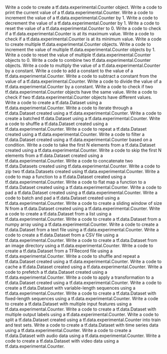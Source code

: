 Write a code to create a tf.data.experimental.Counter object.
Write a code to print the current value of a tf.data.experimental.Counter.
Write a code to increment the value of a tf.data.experimental.Counter by 1.
Write a code to decrement the value of a tf.data.experimental.Counter by 1.
Write a code to reset the value of a tf.data.experimental.Counter to 0.
Write a code to check if a tf.data.experimental.Counter is at its maximum value.
Write a code to check if a tf.data.experimental.Counter is at its minimum value.
Write a code to create multiple tf.data.experimental.Counter objects.
Write a code to increment the value of multiple tf.data.experimental.Counter objects by 1.
Write a code to reset the value of multiple tf.data.experimental.Counter objects to 0.
Write a code to combine two tf.data.experimental.Counter objects.
Write a code to multiply the value of a tf.data.experimental.Counter by a constant.
Write a code to add a constant to the value of a tf.data.experimental.Counter.
Write a code to subtract a constant from the value of a tf.data.experimental.Counter.
Write a code to divide the value of a tf.data.experimental.Counter by a constant.
Write a code to check if two tf.data.experimental.Counter objects have the same value.
Write a code to check if two tf.data.experimental.Counter objects have different values.
Write a code to create a tf.data.Dataset using a tf.data.experimental.Counter.
Write a code to iterate through a tf.data.Dataset created using a tf.data.experimental.Counter.
Write a code to create a batched tf.data.Dataset using a tf.data.experimental.Counter.
Write a code to shuffle a tf.data.Dataset created using a tf.data.experimental.Counter.
Write a code to repeat a tf.data.Dataset created using a tf.data.experimental.Counter.
Write a code to filter a tf.data.Dataset created using a tf.data.experimental.Counter based on a condition.
Write a code to take the first N elements from a tf.data.Dataset created using a tf.data.experimental.Counter.
Write a code to skip the first N elements from a tf.data.Dataset created using a tf.data.experimental.Counter.
Write a code to concatenate two tf.data.Datasets created using tf.data.experimental.Counter.
Write a code to zip two tf.data.Datasets created using tf.data.experimental.Counter.
Write a code to map a function to a tf.data.Dataset created using a tf.data.experimental.Counter.
Write a code to flat map a function to a tf.data.Dataset created using a tf.data.experimental.Counter.
Write a code to pad a tf.data.Dataset created using a tf.data.experimental.Counter.
Write a code to batch and pad a tf.data.Dataset created using a tf.data.experimental.Counter.
Write a code to create a sliding window of size N from a tf.data.Dataset created using a tf.data.experimental.Counter.
Write a code to create a tf.data.Dataset from a list using a tf.data.experimental.Counter.
Write a code to create a tf.data.Dataset from a numpy array using a tf.data.experimental.Counter.
Write a code to create a tf.data.Dataset from a text file using a tf.data.experimental.Counter.
Write a code to create a tf.data.Dataset from a CSV file using a tf.data.experimental.Counter.
Write a code to create a tf.data.Dataset from an image directory using a tf.data.experimental.Counter.
Write a code to create a tf.data.Dataset from a TFRecord file using a tf.data.experimental.Counter.
Write a code to shuffle and repeat a tf.data.Dataset created using a tf.data.experimental.Counter.
Write a code to cache a tf.data.Dataset created using a tf.data.experimental.Counter.
Write a code to prefetch a tf.data.Dataset created using a tf.data.experimental.Counter.
Write a code to apply a transformation to a tf.data.Dataset created using a tf.data.experimental.Counter.
Write a code to create a tf.data.Dataset with variable-length sequences using a tf.data.experimental.Counter.
Write a code to create a tf.data.Dataset with fixed-length sequences using a tf.data.experimental.Counter.
Write a code to create a tf.data.Dataset with multiple input features using a tf.data.experimental.Counter.
Write a code to create a tf.data.Dataset with multiple output labels using a tf.data.experimental.Counter.
Write a code to split a tf.data.Dataset created using a tf.data.experimental.Counter into train and test sets.
Write a code to create a tf.data.Dataset with time series data using a tf.data.experimental.Counter.
Write a code to create a tf.data.Dataset with audio data using a tf.data.experimental.Counter.
Write a code to create a tf.data.Dataset with video data using a tf.data.experimental.Counter.